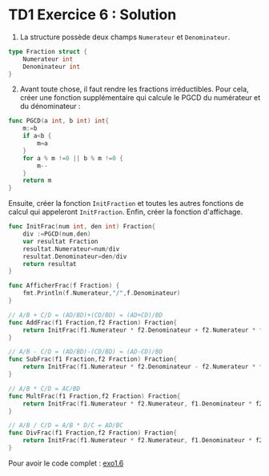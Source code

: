 # TD1 Exercice 6 : Solution 

1. La structure possède deux champs `Numerateur` et `Denominateur`. 
```go
type Fraction struct {
	Numerateur int
	Denominateur int
} 
```

2. Avant toute chose, il faut rendre les fractions irréductibles. Pour cela, créer une fonction supplémentaire qui calcule le PGCD du numérateur et du dénominateur : 
```go
func PGCD(a int, b int) int{
	m:=b
	if a<b {
		m=a
	}
	for a % m !=0 || b % m !=0 {
		m--
	}
	return m
}
```
Ensuite, créer la fonction `InitFraction` et toutes les autres fonctions de calcul qui appeleront `InitFraction`. Enfin, créer la fonction d'affichage. 

```go
func InitFrac(num int, den int) Fraction{
	div :=PGCD(num,den)
	var resultat Fraction
	resultat.Numerateur=num/div
	resultat.Denominateur=den/div
	return resultat
}

func AfficherFrac(f Fraction) {
	fmt.Println(f.Numerateur,"/",f.Denominateur)
}

// A/B + C/D = (AD/BD)+(CD/BD) = (AD+CD)/BD
func AddFrac(f1 Fraction,f2 Fraction) Fraction{
	return InitFrac(f1.Numerateur * f2.Denominateur + f2.Numerateur * f1.Denominateur, f1.Denominateur * f2.Denominateur)
}

// A/B - C/D = (AD/BD)-(CD/BD) = (AD-CD)/BD
func SubFrac(f1 Fraction,f2 Fraction) Fraction{
	return InitFrac(f1.Numerateur * f2.Denominateur - f2.Numerateur * f1.Denominateur, f1.Denominateur * f2.Denominateur)
}

// A/B * C/D = AC/BD
func MultFrac(f1 Fraction,f2 Fraction) Fraction{
	return InitFrac(f1.Numerateur * f2.Numerateur, f1.Denominateur * f2.Denominateur)
}

// A/B / C/D = A/B * D/C = AD/BC
func DivFrac(f1 Fraction,f2 Fraction) Fraction{
	return InitFrac(f1.Numerateur * f2.Numerateur, f1.Denominateur * f2.Denominateur)
}
```

Pour avoir le code complet : [exo1.6](exo1.6.zip)